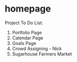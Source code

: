 # homepage
Project To Do List:
  1. Portfolio Page
  2. Calendar Page
  3. Goals Page
  4. Crowd Assigning - Nick
  5. Sugarhouse Farmers Market

